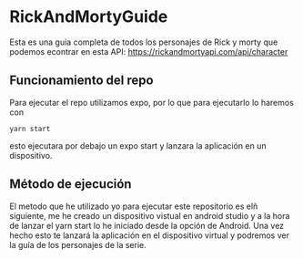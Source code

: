 # RickAndMortyGuide

Esta es una guia completa de todos los personajes de Rick y morty que podemos econtrar en esta API: https://rickandmortyapi.com/api/character

## Funcionamiento del repo

Para ejecutar el repo utilizamos expo, por lo que para ejecutarlo lo haremos con 
```
yarn start
```
esto ejecutara por debajo un expo start y lanzara la aplicación en un dispositivo.

## Método de ejecución

El metodo que he utilizado yo para ejecutar este repositorio es elñ siguiente, me he creado un dispositivo vistual en android studio y a la hora de lanzar el yarn start lo he iniciado desde la opción de Android.
Una vez hecho esto te lanzará la aplicación en el dispositivo virtual y podremos ver la guía de los personajes de la serie.
